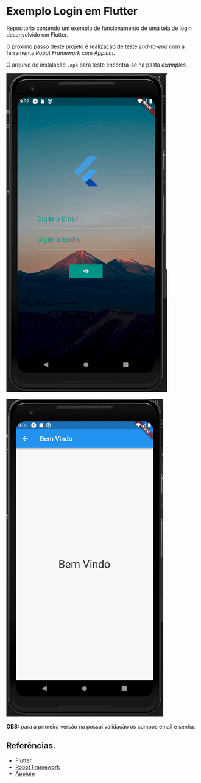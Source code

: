 # Exemplo Login em Flutter

Repositório contendo um exemplo de funcionamento de uma tela de login desenvolvido em Flutter.

O próximo passo deste projeto é realização de teste *end-to-end* com a ferramenta *Robot Framework* com *Appium*.

O arquivo de instalação `.apk` para teste encontra-se na pasta *examples*.

![Imagem Login](./examples/screen1.png)

![Imagem Home Bem vindo](./examples/screen2.png)

**OBS:** para a primeira versão na possui validação os campos email e senha.

## Referências.

- [Flutter](https://flutter.io/)
- [Robot Framework](https://robotframework.org/robotframework/)
- [Appium](http://appium.io/)
